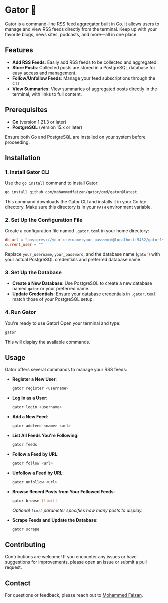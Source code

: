 # Gator 🐊

Gator is a command-line RSS feed aggregator built in Go. It allows users to manage and view RSS feeds directly from the terminal. Keep up with your favorite blogs, news sites, podcasts, and more—all in one place.

## Features

- **Add RSS Feeds**: Easily add RSS feeds to be collected and aggregated.
- **Store Posts**: Collected posts are stored in a PostgreSQL database for easy access and management.
- **Follow/Unfollow Feeds**: Manage your feed subscriptions through the CLI.
- **View Summaries**: View summaries of aggregated posts directly in the terminal, with links to full content.

## Prerequisites

- **Go** (version 1.21.3 or later)
- **PostgreSQL** (version 15.x or later)

Ensure both Go and PostgreSQL are installed on your system before proceeding.

## Installation

### 1. Install Gator CLI

Use the `go install` command to install Gator:

```bash
go install github.com/mohammedfaizan/gator/cmd/gator@latest
```

This command downloads the Gator CLI and installs it in your Go `bin` directory. Make sure this directory is in your `PATH` environment variable.

### 2. Set Up the Configuration File

Create a configuration file named `.gator.toml` in your home directory:

```toml
db_url = "postgres://your_username:your_password@localhost:5432/gator?sslmode=disable"
current_user = ""
```

Replace `your_username`, `your_password`, and the database name (`gator`) with your actual PostgreSQL credentials and preferred database name.

### 3. Set Up the Database

- **Create a New Database**: Use PostgreSQL to create a new database named `gator` or your preferred name.
- **Update Credentials**: Ensure your database credentials in `.gator.toml` match those of your PostgreSQL setup.

### 4. Run Gator

You're ready to use Gator! Open your terminal and type:

```bash
gator
```

This will display the available commands.

## Usage

Gator offers several commands to manage your RSS feeds:

- **Register a New User**:

  ```bash
  gator register <username>
  ```

- **Log In as a User**:

  ```bash
  gator login <username>
  ```

- **Add a New Feed**:

  ```bash
  gator addfeed <name> <url>
  ```

- **List All Feeds You're Following**:

  ```bash
  gator feeds
  ```

- **Follow a Feed by URL**:

  ```bash
  gator follow <url>
  ```

- **Unfollow a Feed by URL**:

  ```bash
  gator unfollow <url>
  ```

- **Browse Recent Posts from Your Followed Feeds**:

  ```bash
  gator browse [limit]
  ```

  *Optional `limit` parameter specifies how many posts to display.*

- **Scrape Feeds and Update the Database**:

  ```bash
  gator scrape
  ```

## Contributing

Contributions are welcome! If you encounter any issues or have suggestions for improvements, please open an issue or submit a pull request.

## Contact

For questions or feedback, please reach out to [Mohammed Faizan](mailto:faizan.mohammed7044@gmail.com).
